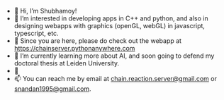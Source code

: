 - 👋 Hi, I’m Shubhamoy!
- 👀 I’m interested in developing apps in C++ and python, and also in designing webapps with graphics (openGL, webGL) in javascript, typescript, etc.
- 👀 Since you are here, please do check out the webapp at https://chainserver.pythonanywhere.com
- 🌱 I’m currently learning more about AI, and soon going to defend my doctoral thesis at Leiden University.
- 💞️ 
- 📫 You can reach me by email at chain.reaction.server@gmail.com or snandan1995@gmail.com.

<!---
chainreaction9/chainreaction9 is a ✨ special ✨ repository because its `README.md` (this file) appears on your GitHub profile.
You can click the Preview link to take a look at your changes.
--->
